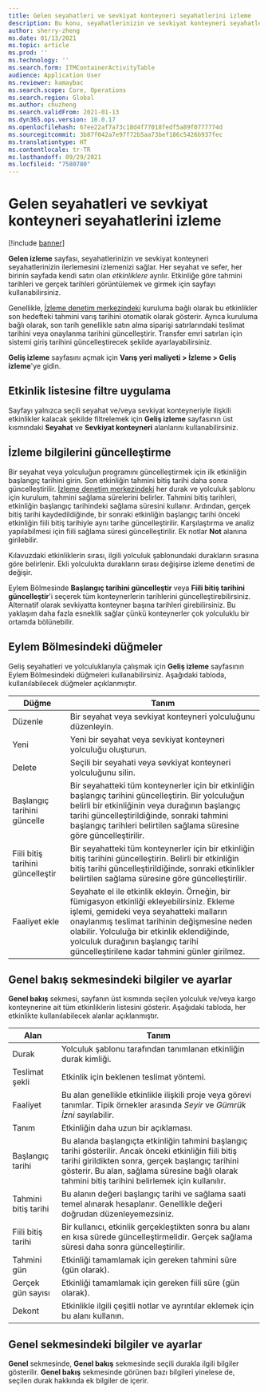 ```yaml
---
title: Gelen seyahatleri ve sevkiyat konteyneri seyahatlerini izleme
description: Bu konu, seyahatlerinizin ve sevkiyat konteyneri seyahatlerinizin ilerlemesini izlemek için Gelen izleme sayfasını nasıl kullanabileceğinizi açıklar.
author: sherry-zheng
ms.date: 01/13/2021
ms.topic: article
ms.prod: ''
ms.technology: ''
ms.search.form: ITMContainerActivityTable
audience: Application User
ms.reviewer: kamaybac
ms.search.scope: Core, Operations
ms.search.region: Global
ms.author: chuzheng
ms.search.validFrom: 2021-01-13
ms.dyn365.ops.version: 10.0.17
ms.openlocfilehash: 67ee22af7a73c18d4f77018fedf5a89f0777774d
ms.sourcegitcommit: 3b87f042a7e97f72b5aa73bef186c5426b937fec
ms.translationtype: HT
ms.contentlocale: tr-TR
ms.lasthandoff: 09/29/2021
ms.locfileid: "7580780"
---
```

# <a name="track-inbound-voyages-and-shipping-container-journeys"></a>Gelen seyahatleri ve sevkiyat konteyneri seyahatlerini izleme

[!include [banner](../../includes/banner.md)]

**Gelen izleme** sayfası, seyahatlerinizin ve sevkiyat konteyneri seyahatlerinizin ilerlemesini izlemenizi sağlar. Her seyahat ve sefer, her birinin sayfada kendi satırı olan *etkinliklere* ayrılır. Etkinliğe göre tahmini tarihleri ve gerçek tarihleri görüntülemek ve girmek için sayfayı kullanabilirsiniz.

Genellikle, [İzleme denetim merkezindeki](delivery-information-setup.md#tracking-control-center) kuruluma bağlı olarak bu etkinlikler son hedefteki tahmini varış tarihini otomatik olarak gösterir. Ayrıca kuruluma bağlı olarak, son tarih genellikle satın alma siparişi satırlarındaki teslimat tarihini veya onaylanma tarihini güncelleştirir. Transfer emri satırları için sistemi giriş tarihini güncelleştirecek şekilde ayarlayabilirsiniz.

**Geliş izleme** sayfasını açmak için **Varış yeri maliyeti \> İzleme \> Geliş izleme**'ye gidin.

## <a name="filter-the-activities-list"></a>Etkinlik listesine filtre uygulama

Sayfayı yalnızca seçili seyahat ve/veya sevkiyat konteyneriyle ilişkili etkinlikler kalacak şekilde filtrelemek için **Geliş izleme** sayfasının üst kısmındaki **Seyahat** ve **Sevkiyat konteyneri** alanlarını kullanabilirsiniz.

## <a name="update-tracking-information"></a>İzleme bilgilerini güncelleştirme

Bir seyahat veya yolculuğun programını güncelleştirmek için ilk etkinliğin başlangıç tarihini girin. Son etkinliğin tahmini bitiş tarihi daha sonra güncelleştirilir. [İzleme denetim merkezindeki](delivery-information-setup.md#tracking-control-center) her durak ve yolculuk şablonu için kurulum, tahmini sağlama sürelerini belirler. Tahmini bitiş tarihleri, etkinliğin başlangıç tarihindeki sağlama süresini kullanır. Ardından, gerçek bitiş tarihi kaydedildiğinde, bir sonraki etkinliğin başlangıç tarihi önceki etkinliğin fiili bitiş tarihiyle aynı tarihe güncelleştirilir. Karşılaştırma ve analiz yapılabilmesi için fiili sağlama süresi güncelleştirilir. Ek notlar **Not** alanına girilebilir.

Kılavuzdaki etkinliklerin sırası, ilgili yolculuk şablonundaki durakların sırasına göre belirlenir. Ekli yolculukta durakların sırası değişirse izleme denetimi de değişir.

Eylem Bölmesinde **Başlangıç tarihini güncelleştir** veya **Fiili bitiş tarihini güncelleştir**'i seçerek tüm konteynerlerin tarihlerini güncelleştirebilirsiniz. Alternatif olarak sevkiyatta konteyner başına tarihleri girebilirsiniz. Bu yaklaşım daha fazla esneklik sağlar çünkü konteynerler çok yolculuklu bir ortamda bölünebilir.

## <a name="buttons-on-the-action-pane"></a>Eylem Bölmesindeki düğmeler

Geliş seyahatleri ve yolculuklarıyla çalışmak için **Geliş izleme** sayfasının Eylem Bölmesindeki düğmeleri kullanabilirsiniz. Aşağıdaki tabloda, kullanılabilecek düğmeler açıklanmıştır.

| Düğme | Tanım |
|---|---|
| Düzenle | Bir seyahat veya sevkiyat konteyneri yolculuğunu düzenleyin. |
| Yeni | Yeni bir seyahat veya sevkiyat konteyneri yolculuğu oluşturun. |
| Delete | Seçili bir seyahati veya sevkiyat konteyneri yolculuğunu silin. |
| Başlangıç tarihini güncelle | Bir seyahatteki tüm konteynerler için bir etkinliğin başlangıç tarihini güncelleştirin. Bir yolculuğun belirli bir etkinliğinin veya durağının başlangıç tarihi güncelleştirildiğinde, sonraki tahmini başlangıç tarihleri belirtilen sağlama süresine göre güncelleştirilir. |
| Fiili bitiş tarihini güncelleştir | Bir seyahatteki tüm konteynerler için bir etkinliğin bitiş tarihini güncelleştirin. Belirli bir etkinliğin bitiş tarihi güncelleştirildiğinde, sonraki etkinlikler belirtilen sağlama süresine göre güncelleştirilir. |
| Faaliyet ekle | Seyahate el ile etkinlik ekleyin. Örneğin, bir fümigasyon etkinliği ekleyebilirsiniz. Ekleme işlemi, gemideki veya seyahatteki malların onaylanmış teslimat tarihinin değişmesine neden olabilir. Yolculuğa bir etkinlik eklendiğinde, yolculuk durağının başlangıç tarihi güncelleştirilene kadar tahmini günler girilmez. |

## <a name="information-and-settings-on-the-overview-tab"></a>Genel bakış sekmesindeki bilgiler ve ayarlar

**Genel bakış** sekmesi, sayfanın üst kısmında seçilen yolculuk ve/veya kargo konteynerine ait tüm etkinliklerin listesini gösterir. Aşağıdaki tabloda, her etkinlikte kullanılabilecek alanlar açıklanmıştır.

| Alan | Tanım |
|---|---|
| Durak | Yolculuk şablonu tarafından tanımlanan etkinliğin durak kimliği. |
| Teslimat şekli | Etkinlik için beklenen teslimat yöntemi. |
| Faaliyet | Bu alan genellikle etkinlikle ilişkili proje veya görevi tanımlar. Tipik örnekler arasında *Seyir* ve *Gümrük İzni* sayılabilir. |
| Tanım | Etkinliğin daha uzun bir açıklaması. |
| Başlangıç tarihi | Bu alanda başlangıçta etkinliğin tahmini başlangıç tarihi gösterilir. Ancak önceki etkinliğin fiili bitiş tarihi girildikten sonra, gerçek başlangıç tarihini gösterir. Bu alan, sağlama süresine bağlı olarak tahmini bitiş tarihini belirlemek için kullanılır. |
| Tahmini bitiş tarihi | Bu alanın değeri başlangıç tarihi ve sağlama saati temel alınarak hesaplanır. Genellikle değeri doğrudan düzenleyemezsiniz. |
| Fiili bitiş tarihi | Bir kullanıcı, etkinlik gerçekleştikten sonra bu alanı en kısa sürede güncelleştirmelidir. Gerçek sağlama süresi daha sonra güncelleştirilir. |
| Tahmini gün | Etkinliği tamamlamak için gereken tahmini süre (gün olarak). |
| Gerçek gün sayısı | Etkinliği tamamlamak için gereken fiili süre (gün olarak). |
| Dekont | Etkinlikle ilgili çeşitli notlar ve ayrıntılar eklemek için bu alanı kullanın. |

## <a name="information-and-settings-on-the-general-tab"></a>Genel sekmesindeki bilgiler ve ayarlar

**Genel** sekmesinde, **Genel bakış** sekmesinde seçili durakla ilgili bilgiler gösterilir. **Genel bakış** sekmesinde görünen bazı bilgileri yinelese de, seçilen durak hakkında ek bilgiler de içerir.
